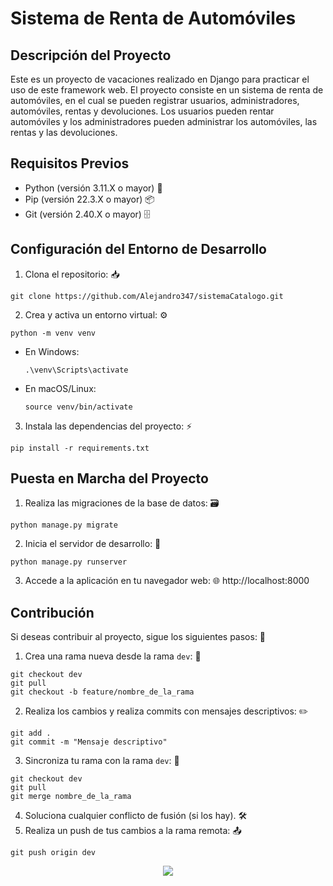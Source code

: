 # Sistema de Renta de Automóviles

## Descripción del Proyecto

Este es un proyecto de vacaciones realizado en Django para practicar el uso de este framework web. El proyecto consiste en un sistema de renta de automóviles, en el cual se pueden registrar usuarios, administradores, automóviles, rentas y devoluciones. Los usuarios pueden rentar automóviles y los administradores pueden administrar los automóviles, las rentas y las devoluciones.

## Requisitos Previos

- Python (versión 3.11.X o mayor) 🐍
- Pip (versión 22.3.X o mayor) 📦
- Git (versión 2.40.X o mayor) 🗄️

## Configuración del Entorno de Desarrollo

1. Clona el repositorio: 📥

```shell
git clone https://github.com/Alejandro347/sistemaCatalogo.git
```

2. Crea y activa un entorno virtual: ⚙️

```shell
python -m venv venv
```

- En Windows:
  ```shell
  .\venv\Scripts\activate
  ```

- En macOS/Linux:
  ```shell
  source venv/bin/activate
  ```

3. Instala las dependencias del proyecto: ⚡

```shell
pip install -r requirements.txt
```

## Puesta en Marcha del Proyecto

1. Realiza las migraciones de la base de datos: 🗃️

```shell
python manage.py migrate
```

2. Inicia el servidor de desarrollo: 🚀

```shell
python manage.py runserver
```

3. Accede a la aplicación en tu navegador web: 🌐 http://localhost:8000

## Contribución

Si deseas contribuir al proyecto, sigue los siguientes pasos: 🤝

1. Crea una rama nueva desde la rama `dev`: 🌿

```shell
git checkout dev
git pull
git checkout -b feature/nombre_de_la_rama
```

2. Realiza los cambios y realiza commits con mensajes descriptivos: ✏️

```shell
git add .
git commit -m "Mensaje descriptivo"
```

3. Sincroniza tu rama con la rama `dev`: 🔄

```shell
git checkout dev
git pull
git merge nombre_de_la_rama
```

4. Soluciona cualquier conflicto de fusión (si los hay). 🛠️
5. Realiza un push de tus cambios a la rama remota: 📤

```shell
git push origin dev
```

<p align="center"><img src="https://raw.githubusercontent.com/catppuccin/catppuccin/main/assets/footers/gray0_ctp_on_line.svg?sanitize=true" /></p>
